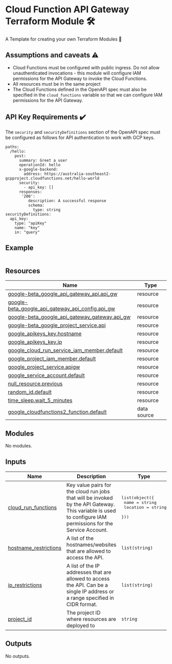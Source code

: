 # Cloud Function API Gateway Terraform Module 🛠️
A Template for creating your own Terraform Modules :robot:

## Assumptions and caveats :warning:

- Cloud Functions must be configured with public ingress. Do not allow unauthenticated invocations - this module will configure IAM permissions for the API Gateway to invoke the Cloud Functions. 
- All resources must be in the same project
- The Cloud Functions defined in the OpenAPI spec must also be specified in the `cloud_functions` variable so that we can configure IAM permissions for the API Gateway. 

## API Key Requirements :heavy_check_mark:

The `security` and `securityDefinitions` section of the OpenAPI spec must be configured as follows for API authentication to work with GCP keys. 

````
paths:
  /hello:
    post:
      summary: Greet a user
      operationId: hello
      x-google-backend:
        address: https://australia-southeast2-gcpproject.cloudfunctions.net/hello-world
      security:
        - api_key: []
      responses:
       '200':
          description: A successful response
          schema:
            type: string
securityDefinitions:
  api_key:
    type: "apiKey"
    name: "key"
    in: "query"
````

<!-- BEGIN_TF_DOCS -->


## Example

```hcl

```

## Resources

| Name | Type |
|------|------|
| [google-beta_google_api_gateway_api.api_gw](https://registry.terraform.io/providers/hashicorp/google-beta/latest/docs/resources/google_api_gateway_api) | resource |
| [google-beta_google_api_gateway_api_config.api_gw](https://registry.terraform.io/providers/hashicorp/google-beta/latest/docs/resources/google_api_gateway_api_config) | resource |
| [google-beta_google_api_gateway_gateway.api_gw](https://registry.terraform.io/providers/hashicorp/google-beta/latest/docs/resources/google_api_gateway_gateway) | resource |
| [google-beta_google_project_service.api](https://registry.terraform.io/providers/hashicorp/google-beta/latest/docs/resources/google_project_service) | resource |
| [google_apikeys_key.hostname](https://registry.terraform.io/providers/hashicorp/google/latest/docs/resources/apikeys_key) | resource |
| [google_apikeys_key.ip](https://registry.terraform.io/providers/hashicorp/google/latest/docs/resources/apikeys_key) | resource |
| [google_cloud_run_service_iam_member.default](https://registry.terraform.io/providers/hashicorp/google/latest/docs/resources/cloud_run_service_iam_member) | resource |
| [google_project_iam_member.default](https://registry.terraform.io/providers/hashicorp/google/latest/docs/resources/project_iam_member) | resource |
| [google_project_service.apigw](https://registry.terraform.io/providers/hashicorp/google/latest/docs/resources/project_service) | resource |
| [google_service_account.default](https://registry.terraform.io/providers/hashicorp/google/latest/docs/resources/service_account) | resource |
| [null_resource.previous](https://registry.terraform.io/providers/hashicorp/null/latest/docs/resources/resource) | resource |
| [random_id.default](https://registry.terraform.io/providers/hashicorp/random/latest/docs/resources/id) | resource |
| [time_sleep.wait_5_minutes](https://registry.terraform.io/providers/hashicorp/time/latest/docs/resources/sleep) | resource |
| [google_cloudfunctions2_function.default](https://registry.terraform.io/providers/hashicorp/google/latest/docs/data-sources/cloudfunctions2_function) | data source |

## Modules

No modules.

## Inputs

| Name | Description | Type | Default | Required |
|------|-------------|------|---------|:--------:|
| <a name="input_cloud_run_functions"></a> [cloud\_run\_functions](#input\_cloud\_run\_functions) | Key value pairs for the cloud run jobs that will be invoked by the API Gateway. This variable is used to configure IAM permissions for the Service Account. | <pre>list(object({<br>    name     = string<br>    location = string<br>  }))</pre> | n/a | yes |
| <a name="input_hostname_restrictions"></a> [hostname\_restrictions](#input\_hostname\_restrictions) | A list of the hostnames/websites that are allowed to access the API. | `list(string)` | `[]` | no |
| <a name="input_ip_restrictions"></a> [ip\_restrictions](#input\_ip\_restrictions) | A list of the IP addresses that are allowed to access the API. Can be a single IP address or a range specified in CIDR format. | `list(string)` | `[]` | no |
| <a name="input_project_id"></a> [project\_id](#input\_project\_id) | The project ID where resources are deployed to | `string` | n/a | yes |

## Outputs

No outputs.
<!-- END_TF_DOCS -->
